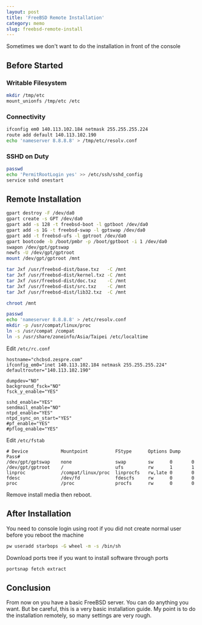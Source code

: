 ```yaml
---
layout: post
title: 'FreeBSD Remote Installation'
category: memo
slug: freebsd-remote-install
---
```

Sometimes we don't want to do the installation in front of the console

## Before Started

### Writable Filesystem

```bash
mkdir /tmp/etc
mount_unionfs /tmp/etc /etc
```

### Connectivity

```bash
ifconfig em0 140.113.102.184 netmask 255.255.255.224
route add default 140.113.102.190
echo 'nameserver 8.8.8.8' > /tmp/etc/resolv.conf
```

### SSHD on Duty

```bash
passwd
echo 'PermitRootLogin yes' >> /etc/ssh/sshd_config
service sshd onestart
```

## Remote Installation

```bash
gpart destroy -F /dev/da0
gpart create -s GPT /dev/da0
gpart add -s 128 -t freebsd-boot -l gptboot /dev/da0
gpart add -s 1G -t freebsd-swap -l gptswap /dev/da0
gpart add -t freebsd-ufs -l gptroot /dev/da0
gpart bootcode -b /boot/pmbr -p /boot/gptboot -i 1 /dev/da0
swapon /dev/gpt/gptswap
newfs -U /dev/gpt/gptroot
mount /dev/gpt/gptroot /mnt

tar Jxf /usr/freebsd-dist/base.txz   -C /mnt
tar Jxf /usr/freebsd-dist/kernel.txz -C /mnt
tar Jxf /usr/freebsd-dist/doc.txz    -C /mnt
tar Jxf /usr/freebsd-dist/src.txz    -C /mnt
tar Jxf /usr/freebsd-dist/lib32.txz  -C /mnt

chroot /mnt
```

```bash
passwd
echo 'nameserver 8.8.8.8' > /etc/resolv.conf
mkdir -p /usr/compat/linux/proc
ln -s /usr/compat /compat
ln -s /usr/share/zoneinfo/Asia/Taipei /etc/localtime
```

Edit `/etc/rc.conf`

```
hostname="chcbsd.zespre.com"
ifconfig_em0="inet 140.113.102.184 netmask 255.255.255.224"
defaultrouter="140.113.102.190"

dumpdev="NO"
background_fsck="NO"
fsck_y_enable="YES"

sshd_enable="YES"
sendmail_enable="NO"
ntpd_enable="YES"
ntpd_sync_on_start="YES"
#pf_enable="YES"
#pflog_enable="YES"
```

Edit `/etc/fstab`

```
# Device            Mountpoint          FStype      Options Dump    Pass#
/dev/gpt/gptswap    none                swap        sw      0       0
/dev/gpt/gptroot    /                   ufs         rw      1       1
linproc             /compat/linux/proc  linprocfs   rw,late 0       0
fdesc               /dev/fd             fdescfs     rw      0       0
proc                /proc               procfs      rw      0       0
```

Remove install media then reboot.

## After Installation

You need to console login using root if you did not create normal user before
you reboot the machine

```bash
pw useradd starbops -G wheel -m -s /bin/sh
```

Download ports tree if you want to install software through ports

```bash
portsnap fetch extract
```

## Conclusion

From now on you have a basic FreeBSD server. You can do anything you want. But
be careful, this is a very basic installation guide. My point is to do the
installation remotely, so many settings are very rough.
